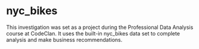 # nyc_bikes
 
This investigation was set as a project during the Professional Data Analysis course at CodeClan.  It uses the built-in nyc_bikes data set to complete analysis and make business recommendations.